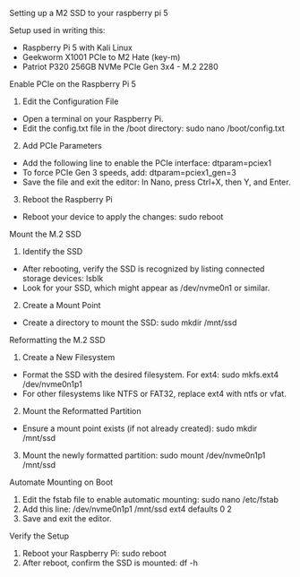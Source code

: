 Setting up a M2 SSD to your raspberry pi 5

Setup used in writing this:
- Raspberry Pi 5 with Kali Linux
- Geekworm X1001 PCIe to M2 Hate (key-m)
- Patriot P320 256GB NVMe PCIe Gen 3x4 - M.2 2280



Enable PCIe on the Raspberry Pi 5
1. Edit the Configuration File
  -	Open a terminal on your Raspberry Pi.
  -	Edit the config.txt file in the /boot directory:
      sudo nano /boot/config.txt
2. Add PCIe Parameters
  -	Add the following line to enable the PCIe interface:
      dtparam=pciex1
  -	To force PCIe Gen 3 speeds, add:
      dtparam=pciex1_gen=3
  -	Save the file and exit the editor:
      In Nano, press Ctrl+X, then Y, and Enter.
3. Reboot the Raspberry Pi
  - Reboot your device to apply the changes:
     sudo reboot

Mount the M.2 SSD
1. Identify the SSD
  - After rebooting, verify the SSD is recognized by listing connected storage devices:
   lsblk
  - Look for your SSD, which might appear as /dev/nvme0n1 or similar.
2. Create a Mount Point
  - Create a directory to mount the SSD:
    sudo mkdir /mnt/ssd

Reformatting the M.2 SSD
1. Create a New Filesystem
  - Format the SSD with the desired filesystem. For ext4:
    sudo mkfs.ext4 /dev/nvme0n1p1
  - For other filesystems like NTFS or FAT32, replace ext4 with ntfs or vfat.
2. Mount the Reformatted Partition
  - Ensure a mount point exists (if not already created):
    sudo mkdir /mnt/ssd
3. Mount the newly formatted partition:
    sudo mount /dev/nvme0n1p1 /mnt/ssd

Automate Mounting on Boot
1. Edit the fstab file to enable automatic mounting:
    sudo nano /etc/fstab
2. Add this line:
   /dev/nvme0n1p1 /mnt/ssd ext4 defaults 0 2
3. Save and exit the editor.


Verify the Setup
1. Reboot your Raspberry Pi:
   sudo reboot
2. After reboot, confirm the SSD is mounted:
   df -h
